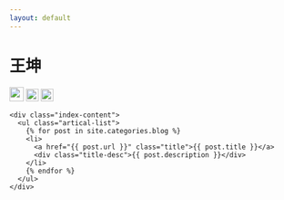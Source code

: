 ```yaml
---
layout: default
---
```


<body>
  <div class="index-wrapper">
    <div class="aside">
      <div class="info-card">
        <h1>王坤</h1>
        <a href="http://weibo.com/u/2704327061/" target="_blank"><img src="http://www.weibo.com/favicon.ico" alt="" width="25"/></a>
        <a href="https://www.douban.com/people/kingformyself/" target="_blank"><img src="http://www.douban.com/favicon.ico" alt="" width="22"/></a>
        <a href="http://instagram.com" target="_blank"><img src="http://d36xtkk24g8jdx.cloudfront.net/bluebar/00c6602/images/ico/favicon.ico" alt="" width="22"/></a>
      </div>
      <div id="particles-js"></div>
    </div>

    <div class="index-content">
      <ul class="artical-list">
        {% for post in site.categories.blog %}
        <li>
          <a href="{{ post.url }}" class="title">{{ post.title }}</a>
          <div class="title-desc">{{ post.description }}</div>
        </li>
        {% endfor %}
      </ul>
    </div>
  </div>
</body>
